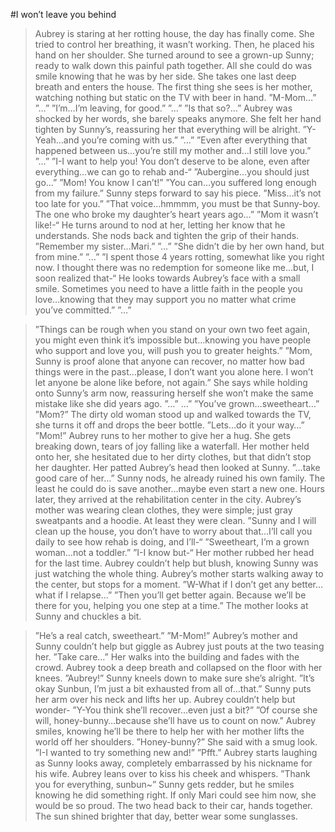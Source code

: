 #I won’t leave you behind

>Aubrey is staring at her rotting house, the day has finally come. She tried to control her breathing, it wasn’t working.
>Then, he placed his hand on her shoulder. She turned around to see a grown-up Sunny; ready to walk down this painful path together. All she could do was smile knowing that he was by her side.
>She takes one last deep breath and enters the house. The first thing she sees is her mother, watching nothing but static on the TV with beer in hand.
>”M-Mom…”
>”…”
>”I’m…I’m leaving, for good.”
>”…”
>”Is that so?…”
>Aubrey was shocked by her words, she barely speaks anymore. She felt her hand tighten by Sunny’s, reassuring her that everything will be alright.
>”Y-Yeah…and you’re coming with us.”
>”…”
>”Even after everything that happened between us…you’re still my mother and…I still love you.”
>”…”
>”I-I want to help you! You don’t deserve to be alone, even after everything…we can go to rehab and-“
>”Aubergine…you should just go…”
>”Mom! You know I can’t!”
>”You can…you suffered long enough from my failure.”
>Sunny steps forward to say his piece.
>”Miss…it’s not too late for you.”
>”That voice…hmmmm, you must be that Sunny-boy. The one who broke my daughter’s heart years ago…”
>”Mom it wasn’t like!-“
>He turns around to nod at her, letting her know that he understands. She nods back and tighten the grip of their hands.
>”Remember my sister…Mari.”
>”…”
>”She didn’t die by her own hand, but from mine.”
>”…”
>”I spent those 4 years rotting, somewhat like you right now. I thought there was no redemption for someone like me…but, I soon realized that-“
>He looks towards Aubrey’s face with a small smile.
>Sometimes you need to have a little faith in the people you love…knowing that they may support you no matter what crime you’ve committed.”
>”…”

>”Things can be rough when you stand on your own two feet again, you might even think it’s impossible but…knowing you have people who support and love you, will push you to greater heights.”
>”Mom, Sunny is proof alone that anyone can recover, no matter how bad things were in the past…please, I don’t want you alone here. I won’t let anyone be alone like before, not again.”
>She says while holding onto Sunny’s arm now, reassuring herself she won’t make the same mistake like she did years ago.
>”…”
>…”
>”You’ve grown…sweetheart…”
>”Mom?”
>The dirty old woman stood up and walked towards the TV, she turns it off and drops the beer bottle.
>”Lets…do it your way…”
>”Mom!”
>Aubrey runs to her mother to give her a hug. She gets breaking down, tears of joy falling like a waterfall.
>Her mother held onto her, she hesitated due to her dirty clothes, but that didn’t stop her daughter.
>Her patted Aubrey’s head then looked at Sunny.
>”…take good care of her…”
>Sunny nods, he already ruined his own family. The least he could do is save another…maybe even start a new one.
>Hours later, they arrived at the rehabilitation center in the city. Aubrey’s mother was wearing clean clothes, they were simple; just gray sweatpants and a hoodie. At least they were clean.
>”Sunny and I will clean up the house, you don’t have to worry about that…I’ll call you daily to see how rehab is doing, and I’ll-“
>”Sweetheart, I’m a grown woman…not a toddler.”
>”I-I know but-“
>Her mother rubbed her head for the last time. Aubrey couldn’t help but blush, knowing Sunny was just watching the whole thing.
>Aubrey’s mother starts walking away to the center, but stops for a moment.
>”W-What if I don’t get any better…what if I relapse…”
>”Then you’ll get better again. Because we’ll be there for you, helping you one step at a time.”
>The mother looks at Sunny and chuckles a bit.

>”He’s a real catch, sweetheart.”
>”M-Mom!”
>Aubrey’s mother and Sunny couldn’t help but giggle as Aubrey just pouts at the two teasing her.
>”Take care…”
>Her walks into the building and fades with the crowd. Aubrey took a deep breath and collapsed on the floor with her knees.
>”Aubrey!” Sunny kneels down to make sure she’s alright.
>”It’s okay Sunbun, I’m just a bit exhausted from all of…that.” 
>Sunny puts her arm over his neck and lifts her up. Aubrey couldn’t help but wonder-
>”Y-You think she’ll recover…even just a bit?”
>”Of course she will, honey-bunny…because she’ll have us to count on now.”
>Aubrey smiles, knowing he’ll be there to help her with her mother lifts the world off her shoulders.
>”Honey-bunny?” She said with a smug look.
>”I-I wanted to try something new and!”
>”Pfft.” Aubrey starts laughing as Sunny looks away, completely embarrassed by his nickname for his wife.
>Aubrey leans over to kiss his cheek and whispers.
>”Thank you for everything, sunbun~”
>Sunny gets redder, but he smiles knowing he did something right. If only Mari could see him now, she would be so proud.
>The two head back to their car, hands together. The sun shined brighter that day, better wear some sunglasses.
